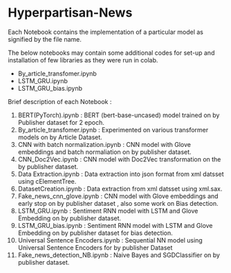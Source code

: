 # Hyperpartisan-News
Each Notebook contains the implementation of a particular model as signified by the file name.

The below notebooks may contain some additional codes for set-up and installation of few libraries as they were run in colab.
* By_article_transfomer.ipynb
* LSTM_GRU.ipynb
* LSTM_GRU_bias.ipynb

Brief description of each Notebook : 
1. BERT(PyTorch).ipynb : BERT (bert-base-uncased) model trained on by Publisher dataset for 2 epoch.
2. By_article_transfomer.ipynb : Experimented on various transformer models on by Article Dataset.
3. CNN with batch normalization.ipynb : CNN model with Glove embeddings and batch normaliation on by publisher dataset.
4. CNN_Doc2Vec.ipynb : CNN model with Doc2Vec transformation on the by publisher dataset.
5. Data Extraction.ipynb : Data extraction into json format from xml datsset using cElementTree.
6. DatasetCreation.ipynb : Data extraction from xml datsset using xml.sax.
7. Fake_news_cnn_glove.ipynb :  CNN model with Glove embeddings and early stop on by publisher dataset , also some work on Bias detection.
8. LSTM_GRU.ipynb : Sentiment RNN model with LSTM and Glove Embedding on by publisher dataset.
9. LSTM_GRU_bias.ipynb :  Sentiment RNN model with LSTM and Glove Embedding on by publisher dataset for bias detection.
10. Universal Sentence Encoders.ipynb : Sequential NN model using Universal Sentence Encoders for by publisher Dataset
11. Fake_news_detection_NB.ipynb : Naive Bayes and SGDClassifier on by publisher dataset.
